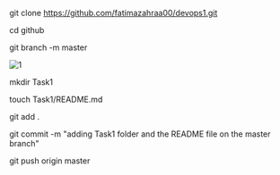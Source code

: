 git clone https://github.com/fatimazahraa00/devops1.git

cd github

git branch -m master

![1](https://github.com/user-attachments/assets/595981f2-bdd8-4c03-9eae-c26c9603ffb9)

mkdir Task1

touch Task1/README.md

git add .

git commit -m "adding Task1 folder and the README file on the master branch"

git push origin master

